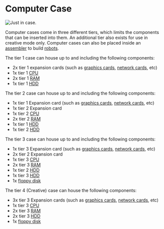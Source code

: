# Computer Case

![Just in case.](oredict:oc:case1)

Computer cases come in three different tiers, which limits the components that can be inserted into them. An additional tier also exists for use in creative mode only. Computer cases can also be placed inside an [assembler](assembler.md) to build [robots](robot.md).

The tier 1 case can house up to and including the following components:
- 2x tier 1 expansion cards (such as [graphics cards](../item/graphicsCard1.md), [network cards](../item/lanCard.md), etc)
- 1x tier 1 [CPU](../item/cpu1.md)
- 2x tier 1 [RAM](../item/ram1.md)
- 1x tier 1 [HDD](../item/hdd1.md)

The tier 2 case can house up to and including the following components:
- 1x tier 1 Expansion card (such as [graphics cards](../item/graphicsCard1.md), [network cards](../item/lanCard.md), etc)
- 1x tier 2 Expansion card
- 1x tier 2 [CPU](../item/cpu2.md)
- 2x tier 2 [RAM](../item/ram3.md)
- 1x tier 1 [HDD](../item/hdd1.md)
- 1x tier 2 [HDD](../item/hdd2.md)

The tier 3 case can house up to and including the following components:
- 1x tier 3 Expansion card (such as [graphics cards](../item/graphicsCard1.md), [network cards](../item/lanCard.md), etc)
- 2x tier 2 Expansion card
- 1x tier 3 [CPU](../item/cpu3.md)
- 2x tier 3 [RAM](../item/ram5.md)
- 1x tier 2 [HDD](../item/hdd2.md)
- 1x tier 3 [HDD](../item/hdd3.md)
- 1x [floppy disk](../item/floppy.md)

The tier 4 (Creative) case can house the following components:
- 3x tier 3 Expansion cards (such as [graphics cards](../item/graphicsCard1.md), [network cards](../item/lanCard.md), etc)
- 1x tier 3 [CPU](../item/cpu3.md)
- 2x tier 3 [RAM](../item/ram5.md)
- 2x tier 3 [HDD](../item/hdd3.md)
- 1x [floppy disk](../item/floppy.md)